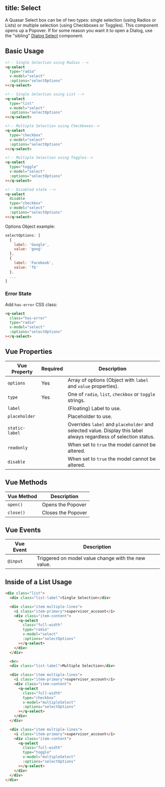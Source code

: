 title: Select
---
A Quasar Select box can be of two types: single selection (using Radios or Lists) or multiple selection (using Checkboxes or Toggles). This component opens up a Popover. If for some reason you want it to open a Dialog, use the "sibling" [Dialog Select](/components/dialog-select.html) component.

<input type="hidden" data-fullpage-demo="form/select/basic">

## Basic Usage

``` html
<!-- Single Selection using Radios -->
<q-select
  type="radio"
  v-model="select"
  :options="selectOptions"
></q-select>

<!-- Single Selection using List -->
<q-select
  type="list"
  v-model="select"
  :options="selectOptions"
></q-select>

<!-- Multiple Selection using Checkboxes-->
<q-select
  type="checkbox"
  v-model="select"
  :options="selectOptions"
></q-select>

<!-- Multiple Selection using Toggles-->
<q-select
  type="toggle"
  v-model="select"
  :options="selectOptions"
></q-select>

<!-- Disabled state -->
<q-select
  disable
  type="checkbox"
  v-model="select"
  :options="selectOptions"
></q-select>
```

Options Object example:
``` js
selectOptions: [
  {
    label: 'Google',
    value: 'goog'
  },
  {
    label: 'Facebook',
    value: 'fb'
  },
  ...
]
```

### Error State
Add `has-error` CSS class:
``` html
<q-select
  class="has-error"
  type="radio"
  v-model="select"
  :options="selectOptions"
></q-select>
```

## Vue Properties
| Vue Property | Required | Description |
| --- | --- | --- |
| `options` | Yes | Array of options (Object with `label` and `value` properties). |
| `type` | Yes | One of `radio`, `list`, `checkbox` or `toggle` strings. |
| `label` | | (Floating) Label to use. |
| `placeholder` | | Placeholder to use. |
| `static-label` | | Overrides `label` and `placeholder` and selected value. Display this label always regardless of selection status. |
| `readonly` | | When set to `true` the model cannot be altered. |
| `disable` | | When set to `true` the model cannot be altered. |

## Vue Methods

| Vue Method | Description |
| --- | --- |
| `open()` | Opens the Popover |
| `close()` | Closes the Popover |

## Vue Events
| Vue Event | Description |
| --- | --- |
| `@input` | Triggered on model value change with the new value. |

## Inside of a List Usage

``` html
<div class="list">
  <div class="list-label">Single Selection</div>

  <div class="item multiple-lines">
    <i class="item-primary">supervisor_account</i>
    <div class="item-content">
      <q-select
        class="full-width"
        type="radio"
        v-model="select"
        :options="selectOptions"
      ></q-select>
    </div>
  </div>

  <hr>
  <div class="list-label">Multiple Selection</div>

  <div class="item multiple-lines">
    <i class="item-primary">supervisor_account</i>
    <div class="item-content">
      <q-select
        class="full-width"
        type="checkbox"
        v-model="multipleSelect"
        :options="selectOptions"
      ></q-select>
    </div>
  </div>

  <div class="item multiple-lines">
    <i class="item-primary">supervisor_account</i>
    <div class="item-content">
      <q-select
        class="full-width"
        type="toggle"
        v-model="multipleSelect"
        :options="selectOptions"
      ></q-select>
    </div>
  </div>
</div>
```
